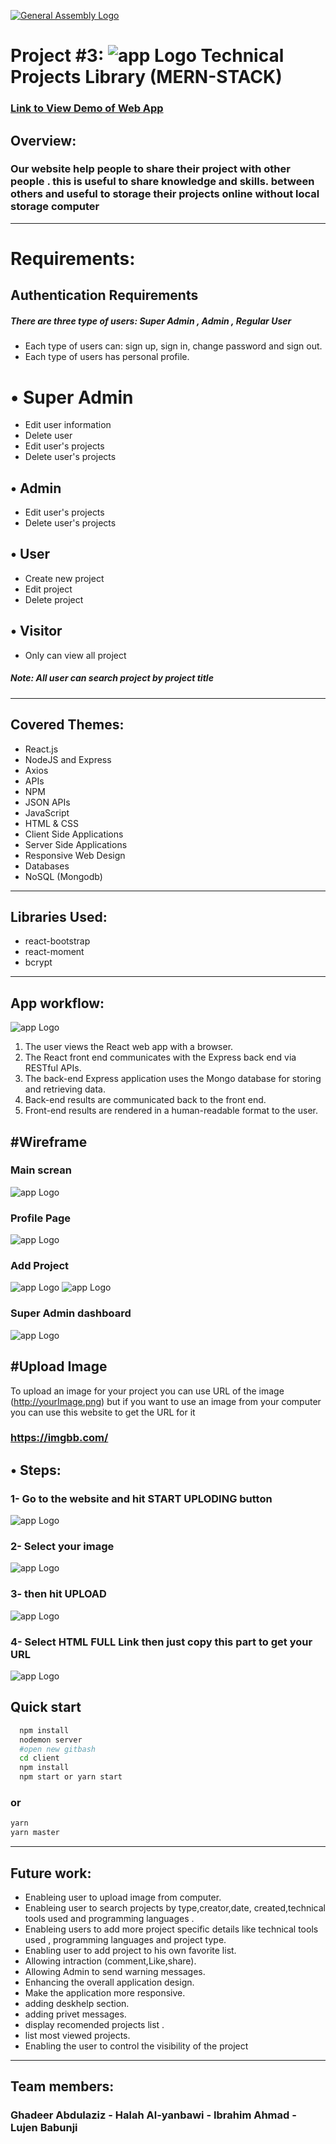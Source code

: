 [![General Assembly Logo](https://camo.githubusercontent.com/1a91b05b8f4d44b5bbfb83abac2b0996d8e26c92/687474703a2f2f692e696d6775722e636f6d2f6b6538555354712e706e67)](https://generalassemb.ly/education/web-development-immersive)

# Project #3: ![app Logo](https://i.ibb.co/0cbf2ts/download-2.png) Technical Projects Library (MERN-STACK)

### [ Link to View Demo of Web App ](http://localhost:3000/allproject)

## Overview:

### Our website help people to share their project with other people . this is useful to share knowledge and skills. between others and useful to storage their projects online without local storage computer

---

# Requirements:

## Authentication Requirements

##### There are three type of users: Super Admin , Admin , Regular User

- Each type of users can: sign up, sign in, change password and sign out.
- Each type of users has personal profile.

# • Super Admin

- Edit user information
- Delete user
- Edit user's projects
- Delete user's projects

## • Admin

- Edit user's projects
- Delete user's projects

## • User

- Create new project
- Edit project
- Delete project

## • Visitor

- Only can view all project

##### Note: All user can search project by project title

---

## Covered Themes:

- React.js
- NodeJS and Express
- Axios
- APIs
- NPM
- JSON APIs
- JavaScript
- HTML & CSS
- Client Side Applications
- Server Side Applications
- Responsive Web Design
- Databases
- NoSQL (Mongodb)

---

## Libraries Used:

- react-bootstrap
- react-moment
- bcrypt

---

## App workflow:

![app Logo](https://i.ibb.co/Tt0rPWP/readme-react.png)

1. The user views the React web app with a browser.
2. The React front end communicates with the Express back end via RESTful APIs.
3. The back-end Express application uses the Mongo database for storing and retrieving data.
4. Back-end results are communicated back to the front end.
5. Front-end results are rendered in a human-readable format to the user.

## #Wireframe

### Main screan

![app Logo](https://i.ibb.co/WyKKC9F/Home.png)

### Profile Page

![app Logo](https://i.ibb.co/x28xQ4F/profile-user.png)

### Add Project

![app Logo](https://i.ibb.co/ncB0Nfc/edit.png)
![app Logo](https://i.ibb.co/F4BsfSr/edit-Admin-1.png)

### Super Admin dashboard

![app Logo](https://i.ibb.co/WKkJgkM/Home-1.png)

## #Upload Image

To upload an image for your project you can use URL of the image (http://yourImage.png)
but if you want to use an image from your computer you can use this website to get the URL for it

### [https://imgbb.com/ ](https://imgbb.com/)

## • Steps:

### 1- Go to the website and hit START UPLODING button

![app Logo](https://i.ibb.co/m86XMzw/readme-react.png)

### 2- Select your image

![app Logo](https://i.ibb.co/Y0pG5gg/4.png)

### 3- then hit UPLOAD

![app Logo](https://i.ibb.co/5s6f5JL/3.png)

### 4- Select HTML FULL Link then just copy this part to get your URL

![app Logo](https://i.ibb.co/gFFNWYC/5.png)

## Quick start

```sh
  npm install
  nodemon server
  #open new gitbash
  cd client
  npm install
  npm start or yarn start
```

### or

```sh
yarn
yarn master
```

---

## Future work:

- Enableing user to upload image from computer.
- Enableing user to search projects by type,creator,date, created,technical tools used and programming languages .
- Enableing users to add more project specific details like technical tools used , programming languages and project type.
- Enabling user to add project to his own favorite list.
- Allowing intraction (comment,Like,share).
- Allowing Admin to send warning messages.
- Enhancing the overall application design.
- Make the application more responsive.
- adding deskhelp section.
- adding privet messages.
- display recomended projects list .
- list most viewed projects.
- Enabling the user to control the visibility of the project

---

## Team members:

### Ghadeer Abdulaziz - Halah Al-yanbawi - Ibrahim Ahmad - Lujen Babunji
